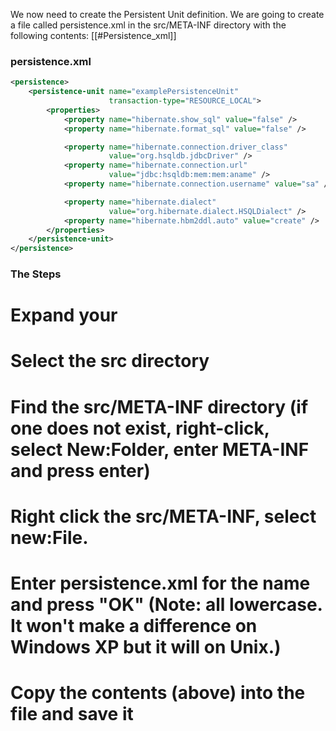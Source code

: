 We now need to create the Persistent Unit definition. We are going to create a file called persistence.xml in the src/META-INF directory with the following contents:
[[#Persistence_xml]]
### persistence.xml
```xml
<persistence>
    <persistence-unit name="examplePersistenceUnit" 
                      transaction-type="RESOURCE_LOCAL">
        <properties>
            <property name="hibernate.show_sql" value="false" />
            <property name="hibernate.format_sql" value="false" />

            <property name="hibernate.connection.driver_class" 
                      value="org.hsqldb.jdbcDriver" />
            <property name="hibernate.connection.url" 
                      value="jdbc:hsqldb:mem:mem:aname" />
            <property name="hibernate.connection.username" value="sa" />

            <property name="hibernate.dialect" 
                      value="org.hibernate.dialect.HSQLDialect" />
            <property name="hibernate.hbm2ddl.auto" value="create" />
        </properties>
    </persistence-unit>
</persistence>
```

### The Steps
# Expand your **<project>**
# Select the **src** directory
# Find the **src/META-INF** directory (if one does not exist, right-click, select **New:Folder**, enter **META-INF** and press enter)
# Right click the **src/META-INF**, select **new:File**.
# Enter **persistence.xml** for the name and press "OK" (Note: all lowercase. It won't make a difference on Windows XP but it will on Unix.)
# Copy the contents (above) into the file and save it